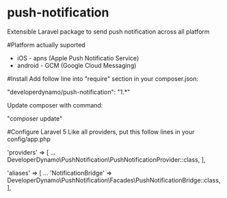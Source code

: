 # push-notification
Extensible Laravel package to send push notification across all platform

#Platform actually suported
- iOS - apns (Apple Push Notificatio Service)
- android - GCM (Google Cloud Messaging)

#Install
Add follow line into "require" section in your composer.json:

"developerdynamo/push-notification": "1.*"

Update composer with command:

"composer update"

#Configure Laravel 5
Like all providers, put this follow lines in your config/app.php

'providers' => [
	...
	DeveloperDynamo\PushNotification\PushNotificationProvider::class,
],
 
'aliases' => [
	...
	'NotificationBridge' => DeveloperDynamo\PushNotification\Facades\PushNotificationBridge::class,
],